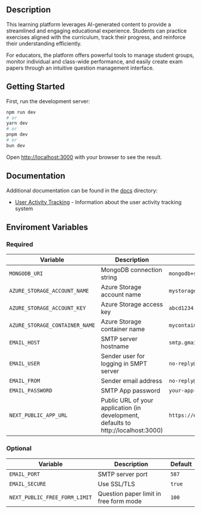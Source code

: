 ## Description

This learning platform leverages AI-generated content to provide a streamlined and engaging educational experience. Students can practice exercises aligned with the curriculum, track their progress, and reinforce their understanding efficiently.

For educators, the platform offers powerful tools to manage student groups, monitor individual and class-wide performance, and easily create exam papers through an intuitive question management interface.

## Getting Started

First, run the development server:

```bash
npm run dev
# or
yarn dev
# or
pnpm dev
# or
bun dev
```

Open [http://localhost:3000](http://localhost:3000) with your browser to see the result.

## Documentation

Additional documentation can be found in the [docs](./docs) directory:

- [User Activity Tracking](./docs/user-activity-tracking.md) - Information about the user activity tracking system

## Enviroment Variables

### Required

| Variable | Description | Example |
|----------|-------------|---------|
| `MONGODB_URI` | MongoDB connection string | `mongodb+srv://user:pass@cluster.mongodb.net/db` |
| `AZURE_STORAGE_ACCOUNT_NAME` | Azure Storage account name | `mystorageaccount` |
| `AZURE_STORAGE_ACCOUNT_KEY` | Azure Storage access key | `abcd1234...` |
| `AZURE_STORAGE_CONTAINER_NAME` | Azure Storage container name | `mycontainer` |
| `EMAIL_HOST` | SMTP server hostname | `smtp.gmail.com` |
| `EMAIL_USER` | Sender user for logging in SMPT server | `no-reply@yourapp.com` |
| `EMAIL_FROM` | Sender email address | `no-reply@yourapp.com` |
| `EMAIL_PASSWORD` | SMTP App password | `your-app-specific-password` |
| `NEXT_PUBLIC_APP_URL` | Public URL of your application (in development, defaults to http://localhost:3000) | `https://example.com` |

### Optional

| Variable | Description | Default |
|----------|-------------|---------|
| `EMAIL_PORT` | SMTP server port | `587` |
| `EMAIL_SECURE` | Use SSL/TLS | `true` |
| `NEXT_PUBLIC_FREE_FORM_LIMIT` | Question paper limit in free form mode | `100` |